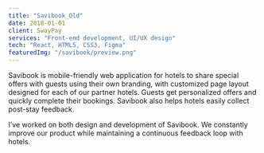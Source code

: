 ```yaml
---
title: "Savibook_Old"
date: 2018-01-01
client: SwayPay
services: "Front-end development, UI/UX design"
tech: "React, HTML5, CSS3, Figma"
featuredImg: "/savibook/preview.png"
---
```


Savibook is mobile-friendly web application for hotels to share special offers with guests using their own branding, with customized page layout designed for each of our partner hotels. Guests get personalized offers and quickly complete their bookings. Savibook also helps hotels easily collect post-stay feedback.

I’ve worked on both design and development of Savibook. We constantly improve our product while maintaining a continuous feedback loop with hotels.
